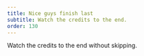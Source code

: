 ```yaml
---
title: Nice guys finish last
subtitle: Watch the credits to the end.
order: 130
---
```


Watch the credits to the end without skipping.